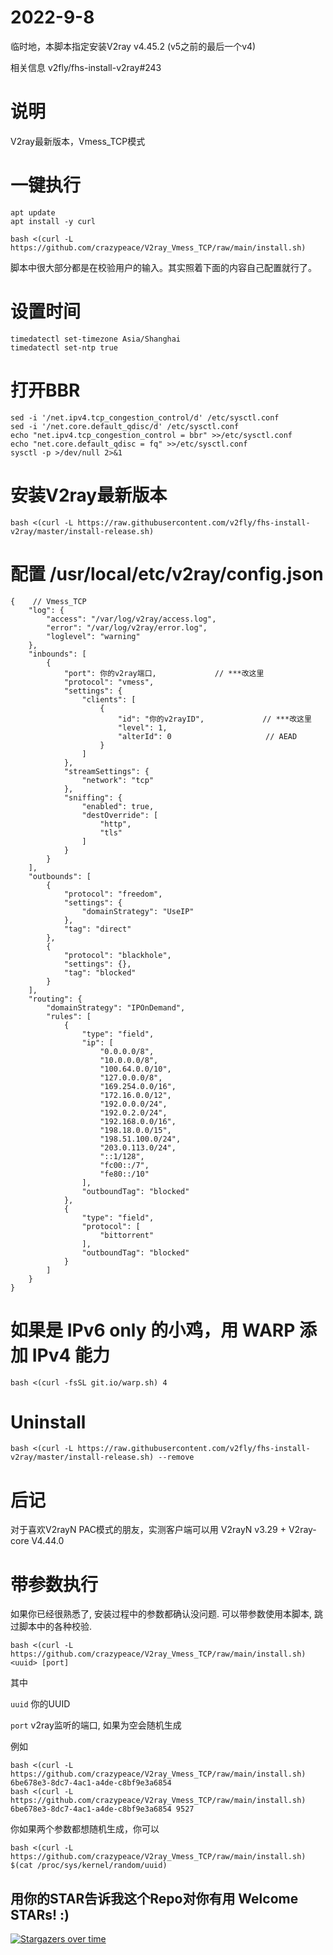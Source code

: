# 2022-9-8
临时地，本脚本指定安装V2ray v4.45.2 (v5之前的最后一个v4)

相关信息 
v2fly/fhs-install-v2ray#243

# 说明
V2ray最新版本，Vmess_TCP模式

# 一键执行
```
apt update
apt install -y curl
```
```
bash <(curl -L https://github.com/crazypeace/V2ray_Vmess_TCP/raw/main/install.sh)
```

脚本中很大部分都是在校验用户的输入。其实照着下面的内容自己配置就行了。

# 设置时间
```
timedatectl set-timezone Asia/Shanghai
timedatectl set-ntp true
```

# 打开BBR
```
sed -i '/net.ipv4.tcp_congestion_control/d' /etc/sysctl.conf
sed -i '/net.core.default_qdisc/d' /etc/sysctl.conf
echo "net.ipv4.tcp_congestion_control = bbr" >>/etc/sysctl.conf
echo "net.core.default_qdisc = fq" >>/etc/sysctl.conf
sysctl -p >/dev/null 2>&1
```

# 安装V2ray最新版本
```
bash <(curl -L https://raw.githubusercontent.com/v2fly/fhs-install-v2ray/master/install-release.sh)
```

# 配置 /usr/local/etc/v2ray/config.json
```
{    // Vmess_TCP
    "log": {
        "access": "/var/log/v2ray/access.log",
        "error": "/var/log/v2ray/error.log",
        "loglevel": "warning"
    },
    "inbounds": [
        {
            "port": 你的v2ray端口,             // ***改这里
            "protocol": "vmess",
            "settings": {
                "clients": [
                    {
                        "id": "你的v2rayID",             // ***改这里
                        "level": 1,
                        "alterId": 0                     // AEAD
                    }
                ]
            },
            "streamSettings": {
                "network": "tcp"
            },
            "sniffing": {
                "enabled": true,
                "destOverride": [
                    "http",
                    "tls"
                ]
            }
        }
    ],
    "outbounds": [
        {
            "protocol": "freedom",
            "settings": {
                "domainStrategy": "UseIP"
            },
            "tag": "direct"
        },
        {
            "protocol": "blackhole",
            "settings": {},
            "tag": "blocked"
        }
    ],
    "routing": {
        "domainStrategy": "IPOnDemand",
        "rules": [
            {
                "type": "field",
                "ip": [
                    "0.0.0.0/8",
                    "10.0.0.0/8",
                    "100.64.0.0/10",
                    "127.0.0.0/8",
                    "169.254.0.0/16",
                    "172.16.0.0/12",
                    "192.0.0.0/24",
                    "192.0.2.0/24",
                    "192.168.0.0/16",
                    "198.18.0.0/15",
                    "198.51.100.0/24",
                    "203.0.113.0/24",
                    "::1/128",
                    "fc00::/7",
                    "fe80::/10"
                ],
                "outboundTag": "blocked"
            },
            {
                "type": "field",
                "protocol": [
                    "bittorrent"
                ],
                "outboundTag": "blocked"
            }
        ]
    }
}
```

# 如果是 IPv6 only 的小鸡，用 WARP 添加 IPv4 能力
```
bash <(curl -fsSL git.io/warp.sh) 4
```

# Uninstall
```
bash <(curl -L https://raw.githubusercontent.com/v2fly/fhs-install-v2ray/master/install-release.sh) --remove
```

# 后记
对于喜欢V2rayN PAC模式的朋友，实测客户端可以用 V2rayN v3.29 + V2ray-core V4.44.0

# 带参数执行
如果你已经很熟悉了, 安装过程中的参数都确认没问题. 可以带参数使用本脚本, 跳过脚本中的各种校验.
```
bash <(curl -L https://github.com/crazypeace/V2ray_Vmess_TCP/raw/main/install.sh) <uuid> [port]
```
其中

`uuid`      你的UUID

`port`      v2ray监听的端口, 如果为空会随机生成


例如
```
bash <(curl -L https://github.com/crazypeace/V2ray_Vmess_TCP/raw/main/install.sh) 6be678e3-8dc7-4ac1-a4de-c8bf9e3a6854
bash <(curl -L https://github.com/crazypeace/V2ray_Vmess_TCP/raw/main/install.sh) 6be678e3-8dc7-4ac1-a4de-c8bf9e3a6854 9527
```
你如果两个参数都想随机生成，你可以
```
bash <(curl -L https://github.com/crazypeace/V2ray_Vmess_TCP/raw/main/install.sh) $(cat /proc/sys/kernel/random/uuid)
```

## 用你的STAR告诉我这个Repo对你有用 Welcome STARs! :)

[![Stargazers over time](https://starchart.cc/crazypeace/V2ray_Vmess_TCP.svg)](https://starchart.cc/crazypeace/V2ray_Vmess_TCP)